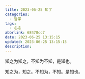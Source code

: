 ```yaml
---
title: 2023-06-25 知了
categories:
  - 哲学
tags:
  - 心态
abbrlink: 68470cc7
date: 2023-06-25 13:15:15
updated: 2023-06-25 13:15:15
description:
---
```


知之为知之，不知为不知，是知也。

知之为，知之。不知为，不知。是知也。


